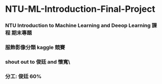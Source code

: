 # NTU-ML-Introduction-Final-Project

### NTU Introduction to Machine Learning and Deeop Learning 課程 期末專題
### 服飾影像分類 kaggle 競賽
### shout out to 俊廷 and 懷寬\
### 分工: 俊廷 60%
